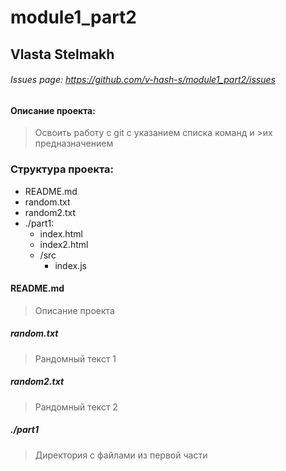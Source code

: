 
# module1_part2

## Vlasta Stelmakh

###### Issues page: https://github.com/v-hash-s/module1_part2/issues

#### Описание проекта:

> Oсвоить работу с git с указанием списка команд и >их предназначением

### Структура проекта:

* README.md
* random.txt
* random2.txt
* ./part1:
  * index.html
  * index2.html
  * /src
    * index.js

#### README.md
  
> Описание проекта

##### random.txt
  
> Рандомный текст 1

##### random2.txt

>  Рандомный текст 2

##### ./part1

> Директория с файлами из первой части

